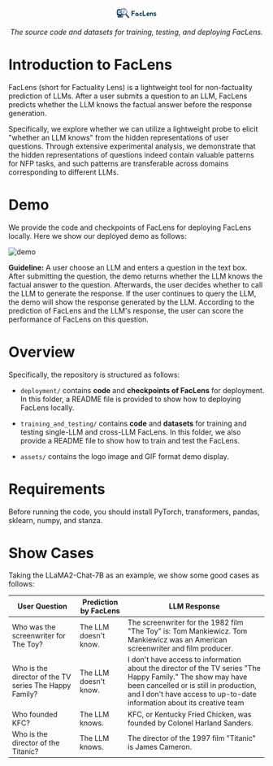 <p align="center">
  <br/>
    <img alt="logo" src="./assets/FacLens_logo.png" width="80" style="max-width: 100%;">
  <br/>
</p>

<p align="center">
    <i>The source code and datasets for training, testing, and deploying FacLens.</i>
</p>

# Introduction to FacLens
FacLens (short for Factuality Lens) is a lightweight tool for non-factuality prediction of LLMs. After a user submits a question to an LLM, FacLens predicts whether the LLM knows the factual answer before the response generation.

Specifically, we explore whether we can utilize a lightweight probe to elicit "whether an LLM knows" from the hidden representations of user questions. Through extensive experimental analysis, we demonstrate that the hidden representations of questions indeed contain valuable patterns for NFP tasks, and such patterns are transferable across domains corresponding to different LLMs.

# Demo
We provide the code and checkpoints of FacLens for deploying FacLens locally. Here we show our deployed demo as follows:

![demo](./assets/FacLens_demo.gif)

**Guideline:** A user choose an LLM and enters a question in the text box.
After submitting the question, the demo returns whether the LLM knows the factual answer to the question. Afterwards, the user decides whether to call the LLM to generate the response. If the user continues to query the LLM, the demo will show the response generated by the LLM. According to the prediction of FacLens and the LLM's response, the user can score the performance of FacLens on this question.

# Overview
Specifically, the repository is structured as follows:

* `deployment/` contains **code** and **checkpoints of FacLens** for deployment. In this folder, a README file is provided to show how to deploying FacLens locally.

* `training_and_testing/` contains **code** and **datasets** for training and testing single-LLM and cross-LLM FacLens. In this folder, we also provide a README file to show how to train and test the FacLens.

* `assets/` contains the logo image and GIF format demo display.

# Requirements
Before running the code, you should install PyTorch, transformers, pandas, sklearn, numpy, and stanza.

# Show Cases
Taking the LLaMA2-Chat-7B as an example, we show some good cases as follows:

| User Question | Prediction by FacLens | LLM Response |
|----------|----------|----------|
| Who was the screenwriter for The Toy?| The LLM doesn't know. | The screenwriter for the 1982 film "The Toy" is: Tom Mankiewicz. Tom Mankiewicz was an American screenwriter and film producer. |
| Who is the director of the TV series The Happy Family?| The LLM doesn't know. | I don't have access to information about the director of the TV series "The Happy Family." The show may have been cancelled or is still in production, and I don't have access to up-to-date information about its creative team |
| Who founded KFC?| The LLM knows. | KFC, or Kentucky Fried Chicken, was founded by Colonel Harland Sanders. |
|Who is the director of the Titanic?| The LLM knows.| The director of the 1997 film "Titanic" is James Cameron.|
